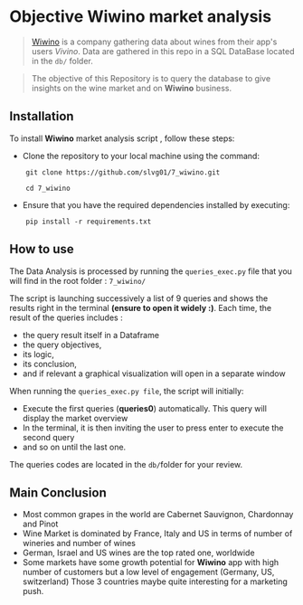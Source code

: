 # Objective Wiwino market analysis

> [Wiwino](https://www.sqlite.org/index.html) is a company gathering data about wines from their app's users _Vivino_. Data are gathered in this repo in a SQL DataBase located in the `db/` folder.

> The objective of this Repository is to query the database to give insights on the wine market and on __Wiwino__ business.


## Installation
To install __Wiwino__ market analysis script , follow these steps:

- Clone the repository to your local machine using the command:
```
    git clone https://github.com/slvg01/7_wiwino.git
```
```
    cd 7_wiwino
```
- Ensure that you have the required dependencies installed by executing:
```
    pip install -r requirements.txt
```

## How to use
The Data Analysis is processed by running the `queries_exec.py` file that you will find in the root folder : `7_wiwino/` 

The script is launching successively a list of 9 queries and shows the results right in the terminal __(ensure to open it widely :)__. 
Each time, the result of the queries includes : 
 - the query result itself in a Dataframe
 - the query objectives, 
 - its logic, 
 - its conclusion, 
 - and if relevant a graphical visualization  will open in a separate window

When running the ``queries_exec.py file``, the script will initially: 
- Execute the first queries (__queries0__) automatically. This query will display the market overview
- In the terminal, it is then inviting the user to press enter to execute the second query
- and so on until the last one. 

The queries codes are located in the `db/`folder for your review. 

## Main Conclusion 

- Most common grapes in the world are Cabernet Sauvignon, Chardonnay and Pinot
- Wine Market is dominated by France, Italy and US in terms of number of wineries and number of wines
- German, Israel and US wines are the top rated one, worldwide
- Some markets have some growth potential for __Wiwino__ app with high number of customers but a low level of engagement (Germany, US, switzerland)   Those 3 countries maybe quite interesting for a marketing push.

